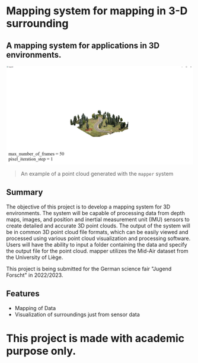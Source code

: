 # Mapping system for mapping in 3-D surrounding 
## A mapping system for applications in 3D environments.

![image](/generated_example_images/trajectory5000_NumberOfFrames50.png)
> An example of a point cloud generated with the `mapper` system

## Summary
The objective of this project is to develop a mapping system for 3D environments. The system will be capable of processing data from depth maps, images, and position and inertial measurement unit (IMU) sensors to create detailed and accurate 3D point clouds. The output of the system will be in common 3D point cloud file formats, which can be easily viewed and processed using various point cloud visualization and processing software. Users will have the ability to input a folder containing the data and specify the output file for the point cloud. mapper utilizes the Mid-Air dataset from the University of Liège. 

This project is being submitted for the German science fair "Jugend Forscht" in 2022/2023.

## Features
- Mapping of Data
- Visualization of surroundings just from sensor data

# This project is made with academic purpose only. 
